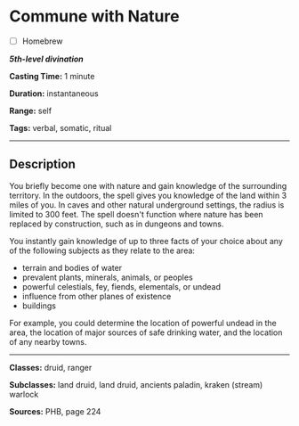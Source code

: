 # Commune with Nature

- [ ] Homebrew

***5th-level divination***

**Casting Time:** 1 minute

**Duration:** instantaneous

**Range:** self

**Tags:** verbal, somatic, ritual

---

## Description
You briefly become one with nature and gain knowledge of the surrounding territory. In the outdoors, the spell gives you knowledge of the land within 3 miles of you. In caves and other natural underground settings, the radius is limited to 300 feet. The spell doesn't function where nature has been replaced by construction, such as in dungeons and towns.

You instantly gain knowledge of up to three facts of your choice about any of the following subjects as they relate to the area:
- terrain and bodies of water
- prevalent plants, minerals, animals, or peoples
- powerful celestials, fey, fiends, elementals, or undead
- influence from other planes of existence
- buildings

For example, you could determine the location of powerful undead in the area, the location of major sources of safe drinking water, and the location of any nearby towns.

---

**Classes:** druid, ranger

**Subclasses:** land druid, land druid, ancients paladin, kraken (stream) warlock

**Sources:** PHB, page 224
